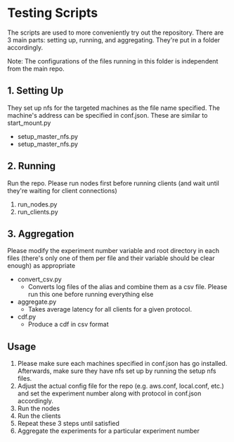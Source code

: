 <h1>Testing Scripts</h1>
<p>The scripts are used to more conveniently try out the repository. There are 3 main parts: setting up, running, and aggregating. They're put in a folder accordingly.</p>
<p>Note: The configurations of the files running in this folder is independent from the main repo.</p>

<h2>1. Setting Up</h2>
<p>They set up nfs for the targeted machines as the file name specified. The machine's address can be specified in conf.json. These are similar to start_mount.py</p>
<ul>
    <li>setup_master_nfs.py</li>
    <li>setup_master_nfs.py</li>
</ul>

<h2>2. Running</h2>
<p>Run the repo. Please run nodes first before running clients (and wait until they're waiting for client connections)</p>
<ol>
    <li>run_nodes.py</li>
    <li>run_clients.py</li>
</ol>

<h2>3. Aggregation</h2>
<p>Please modify the experiment number variable and root directory in each files (there's only one of them per file and their variable should be clear enough) as appropriate</p>

- convert_csv.py
    - Converts log files of the alias and combine them as a csv file. Please run this one before running everything else
- aggregate.py
    - Takes average latency for all clients for a given protocol.
- cdf.py
    - Produce a cdf in csv format

<h2>Usage</h2>
<ol>
    <li>Please make sure each machines specified in conf.json has go installed. Afterwards, make sure they have nfs set up by running the setup nfs files.</li>
    <li>Adjust the actual config file for the repo (e.g. aws.conf, local.conf, etc.) and set the experiment number along with protocol in conf.json accordingly.</li>
    <li>Run the nodes</li>
    <li>Run the clients</li>
    <li>Repeat these 3 steps until satisfied</li>
    <li>Aggregate the experiments for a particular experiment number</li>
</ol>